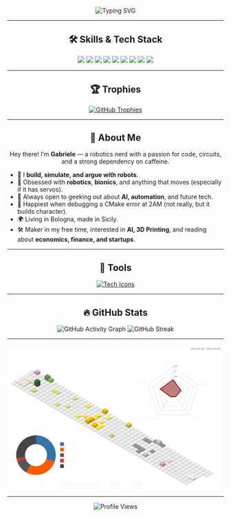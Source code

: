 <!-- 🎬 Animated Header SVG -->
<p align="center">
  <img src="https://readme-typing-svg.demolab.com?font=Fira+Code&size=32&pause=1000&color=FFB347&center=true&vCenter=true&width=800&lines=Hi%2C+I'm+Gabriele!;Robotics+Software+Engineer;Maker+%2F+Tinkerer+%2F+Accidental+Solderer;Will+Code+for+Coffee+%E2%98%95%EF%B8%8F" alt="Typing SVG" />
</p>

---

<!-- 🛠️ Skills & Tech Stack -->
<h2 align="center">🛠️ Skills & Tech Stack</h2>

<p align="center">
  <img src="https://img.shields.io/badge/Robotics-%23FFB347.svg?style=for-the-badge&logo=OpenRobotics&logoColor=white"/>
  <img src="https://img.shields.io/badge/C++-00599C.svg?style=for-the-badge&logo=c%2B%2B&logoColor=white"/>
  <img src="https://img.shields.io/badge/Python-3776AB.svg?style=for-the-badge&logo=python&logoColor=white"/>
  <img src="https://img.shields.io/badge/Linux-FCC624.svg?style=for-the-badge&logo=linux&logoColor=black"/>
  <img src="https://img.shields.io/badge/CMake-064F8C.svg?style=for-the-badge&logo=cmake&logoColor=white"/>
  <img src="https://img.shields.io/badge/Simulation-8B5CF6.svg?style=for-the-badge&logo=ros&logoColor=white"/>
  <img src="https://img.shields.io/badge/Kinematics%20%26%20Modeling-FFA07A.svg?style=for-the-badge&logo=matrix&logoColor=white"/>
  <img src="https://img.shields.io/badge/CI%2FCD-0A0AFF.svg?style=for-the-badge&logo=githubactions&logoColor=white"/>
  <img src="https://img.shields.io/badge/Testing%20Automation-9400D3.svg?style=for-the-badge&logo=pytest&logoColor=white"/>
</p>

---

<!-- 🏆 Trophies -->
<h2 align="center">🏆 Trophies</h2>

<p align="center">
  <a href="https://github.com/ryo-ma/github-profile-trophy">
    <img src="https://github-profile-trophy.vercel.app/?username=gsisinna&theme=gruvbox&margin-w=15&no-frame=true&column=7" alt="GitHub Trophies" />
  </a>
</p>

---

<!-- 👋 About Me -->
<h2 align="center">👋 About Me</h2>

<p align="center">
  Hey there! I’m <b>Gabriele</b> — a robotics nerd with a passion for code, circuits, and a strong dependency on caffeine.
</p>

<ul>
  <li>🤖 I <b>build, simulate, and argue with robots</b>.</li>
  <li>🧠 Obsessed with <b>robotics</b>, <b>bionics</b>, and anything that moves (especially if it has servos).</li>
  <li>💬 Always open to geeking out about <b>AI, automation</b>, and future tech.</li>
  <li>🧰 Happiest when debugging a CMake error at 2AM (not really, but it builds character).</li>
  <li>🌍 Living in Bologna, made in Sicily.</li>
  <li>🛠️ Maker in my free time, interested in <b>AI, 3D Printing</b>, and reading about <b>economics, finance, and startups</b>.</li>
</ul>

---

<!-- ⚙️ Tech Icons -->
<h2 align="center">🧰 Tools</h2>

<p align="center">
  <a href="https://skillicons.dev">
    <img src="https://skillicons.dev/icons?i=arch,arduino,bash,blender,c,cpp,cmake,debian,docker,electron,git,github,githubactions,gitlab,html,js,linux,lua,mongodb,nodejs,opencv,postman,py,qt,raspberrypi,ts,ubuntu,unreal,vscode,rust" alt="Tech Icons"/>
  </a>
</p>

---

<!-- 📊 Stats -->
<h2 align="center">🔥 GitHub Stats</h2>

<p align="center">
  <img src="https://github-readme-activity-graph.vercel.app/graph?username=gsisinna&theme=github-compact&bg_color=none&hide_border=true&custom_title=My%20GitHub%20Activity" alt="GitHub Activity Graph" width="45%" />
  <img src="https://github-readme-streak-stats.herokuapp.com?user=gsisinna&theme=transparent&hide_border=true&hide_current_streak=true" alt="GitHub Streak" width="45%" />
</p>

---

<p align="center">
  <img src="https://raw.githubusercontent.com/gsisinna/gsisinna/refs/heads/main/profile-3d-contrib/stats.svg" alt="3D Contribution Graph" width="600" />
</p>

---

<p align="center">
  <img src="https://komarev.com/ghpvc/?username=gsisinna&style=flat-square&color=FFB347" alt="Profile Views" />
</p>
